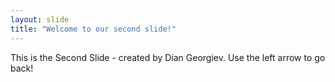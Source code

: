 ```yaml
---
layout: slide
title: "Welcome to our second slide!"
---
```

This is the Second Slide - created by Dian Georgiev.
Use the left arrow to go back!

